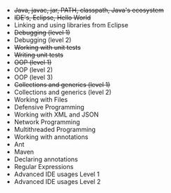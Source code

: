 - ~~Java, javac, jar, PATH, classpath, Java's ecosystem~~
- ~~IDE's, Eclipse, Hello World~~
- Linking and using libraries from Eclipse
- ~~Debugging (level 1)~~
- Debugging (level 2)
- ~~Working with unit tests~~
- ~~Writing unit tests~~
- ~~OOP (level 1)~~
- OOP (level 2)
- OOP (level 3)
- ~~Collections and generics (level 1)~~
- Collections and generics (level 2)
- Working with Files
- Defensive Programming
- Working with XML and JSON
- Network Programming
- Multithreaded Programming
- Working with annotations
- Ant
- Maven
- Declaring annotations
- Regular Expressions
- Advanced IDE usages Level 1
- Advanced IDE usages Level 2